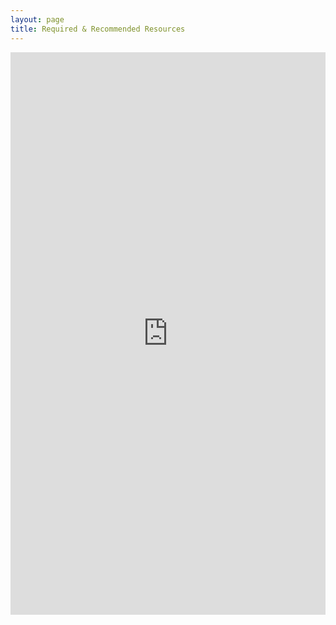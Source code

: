 ```yaml
---
layout: page
title: Required & Recommended Resources
---
```


<iframe src="https://astore.amazon.com/wwwdavidapayn-20" width="664px" height="900px" frameborder="0" style="max-width: 100%;overflow-x: hidden;"></iframe>